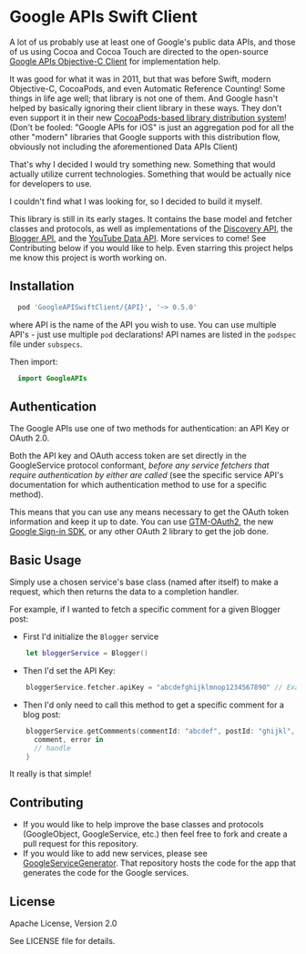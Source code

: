 # Google APIs Swift Client
A lot of us probably use at least one of Google's public data APIs, and those of us using Cocoa and Cocoa Touch are directed to the open-source [Google APIs Objective-C Client](https://code.google.com/p/google-api-objectivec-client/) for implementation help.

It was good for what it was in 2011, but that was before Swift, modern Objective-C, CocoaPods, and even Automatic Reference Counting! Some things in life age well; that library is not one of them. And Google hasn't helped by basically ignoring their client library in these ways. They don't even support it in their new [CocoaPods-based library distribution system](https://developers.google.com/ios/cocoapods#cocoapods_published_by_google)! (Don't be fooled: "Google APIs for iOS" is just an aggregation pod for all the other "modern" libraries that Google supports with this distribution flow, obviously not including the aforementioned Data APIs Client)

That's why I decided I would try something new. Something that would actually utilize current technologies. Something that would be actually nice for developers to use.

I couldn't find what I was looking for, so I decided to build it myself.

This library is still in its early stages. It contains the base model and fetcher classes and protocols, as well as implementations of the [Discovery API](https://developers.google.com/discovery/), the [Blogger API](https://developers.google.com/blogger/), and the [YouTube Data API](https://developers.google.com/youtube/v3/). More services to come! See Contributing below if you would like to help. Even starring this project helps me know this project is worth working on.

## Installation
```ruby
  pod 'GoogleAPISwiftClient/{API}', '~> 0.5.0'
```
where API is the name of the API you wish to use. You can use multiple API's - just use multiple `pod` declarations! API names are listed in the `podspec` file under `subspecs`.

Then import:
```swift
  import GoogleAPIs
```

## Authentication
The Google APIs use one of two methods for authentication: an API Key or OAuth 2.0.

Both the API key and OAuth access token are set directly in the GoogleService protocol conformant, _before any service fetchers that require authentication by either are called_ (see the specific service API's documentation for which authentication method to use for a specific method).

This means that you can use any means necessary to get the OAuth token information and keep it up to date. You can use [GTM-OAuth2](https://code.google.com/p/gtm-oauth2/wiki/Introduction), the new [Google Sign-in SDK](https://developers.google.com/identity/sign-in/ios/), or any other OAuth 2 library to get the job done.

## Basic Usage
Simply use a chosen service's base class (named after itself) to make a request, which then returns the data to a completion handler.

For example, if I wanted to fetch a specific comment for a given Blogger post:
- First I'd initialize the `Blogger` service
```swift
    let bloggerService = Blogger()
```
- Then I'd set the API Key:
```swift
    bloggerService.fetcher.apiKey = "abcdefghijklmnop1234567890" // Example
```
- Then I'd only need to call this method to get a specific comment for a blog post:
```swift
    bloggerService.getCommments(commentId: "abcdef", postId: "ghijkl", blogId: "1234567") {
      comment, error in
      // handle
    }
```

It really is that simple!

## Contributing
- If you would like to help improve the base classes and protocols (GoogleObject, GoogleService, etc.) then feel free to fork and create a pull request for this repository.
- If you would like to add new services, please see [GoogleServiceGenerator](https://github.com/mattwyskiel/GoogleServiceGenerator). That repository hosts the code for the app that generates the code for the Google services.

## License
Apache License, Version 2.0

See LICENSE file for details.

